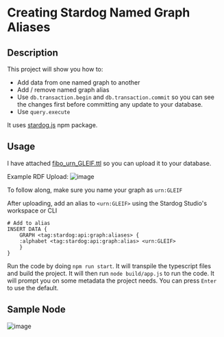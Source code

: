 # Creating Stardog Named Graph Aliases

## Description

This project will show you how to:

-   Add data from one named graph to another
-   Add / remove named graph alias
-   Use `db.transaction.begin` and `db.transaction.commit` so you can see the changes first before committing any update to your database.
-   Use `query.execute`

It uses [stardog.js](https://github.com/stardog-union/stardog.js) npm package.

## Usage

I have attached [fibo_urn_GLEIF.ttl](./data/fibo_urn_GLEIF.ttl) so you can upload it to your database.

Example RDF Upload:
![image](https://user-images.githubusercontent.com/3269153/111331934-befd3f80-8647-11eb-847d-eecf9c88b5d4.png)

To follow along, make sure you name your graph as `urn:GLEIF`

After uploading, add an alias to `<urn:GLEIF>` using the Stardog Studio's workspace or CLI
```
# Add to alias
INSERT DATA {
    GRAPH <tag:stardog:api:graph:aliases> {
    :alphabet <tag:stardog:api:graph:alias> <urn:GLEIF>
    }
}
```

Run the code by doing `npm run start`. It will transpile the typescript files and build the project. It will then run `node build/app.js` to run the code. It will prompt you on some metadata the project needs. You can press `Enter` to use the default.

## Sample Node
![image](https://user-images.githubusercontent.com/3269153/111330133-10a4ca80-8646-11eb-8f92-786f264ea3e9.png)
